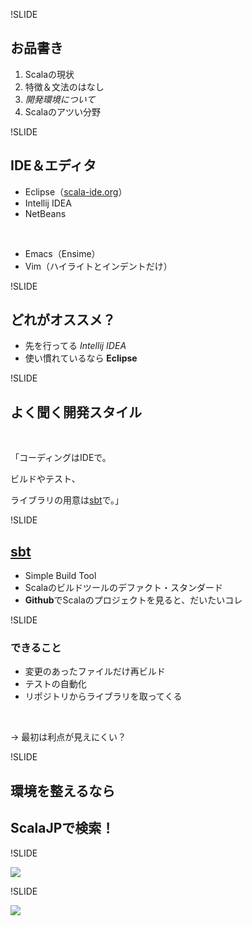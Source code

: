 !SLIDE

## お品書き

1. Scalaの現状
2. 特徴＆文法のはなし
3. *開発環境について*
4. Scalaのアツい分野

!SLIDE

## IDE＆エディタ

* Eclipse（[scala-ide.org](http://scala-ide.org)）
* Intellij IDEA
* NetBeans

<br />

* Emacs（Ensime）
* Vim（ハイライトとインデントだけ）

!SLIDE

## どれがオススメ？

* 先を行ってる *Intellij IDEA*
* 使い慣れているなら **Eclipse**

!SLIDE

## よく聞く開発スタイル

<br />

「コーディングはIDEで。

ビルドやテスト、

ライブラリの用意は[sbt]()で。」

!SLIDE


## [sbt]()

* Simple Build Tool
* Scalaのビルドツールのデファクト・スタンダード
* **Github**でScalaのプロジェクトを見ると、だいたいコレ

!SLIDE

### できること

* 変更のあったファイルだけ再ビルド
* テストの自動化
* リポジトリからライブラリを取ってくる

<br />

→ 最初は利点が見えにくい？

!SLIDE

## 環境を整えるなら
## ScalaJPで検索！

!SLIDE

![](env/scalajp-top.png)

!SLIDE

![](env/scalajp-wiki.png)